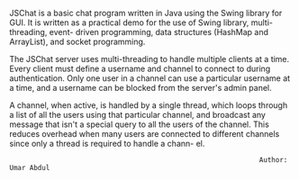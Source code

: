 
  JSChat is a basic chat program written in Java using the Swing library for GUI.
It is written as a practical demo for the use of Swing library, multi-threading, event-
driven programming, data structures (HashMap and ArrayList), and socket programming.

  The JSChat server uses multi-threading to handle multiple clients at a time. Every
client must define a username and channel to connect to during authentication. Only
one user in a channel can use a particular username at a time, and a username can be
blocked from the server's admin panel.

  A channel, when active, is handled by a single thread, which loops through a list of
all the users using that particular channel, and broadcast any message that isn't a 
special query to all the users of the channel. This reduces overhead when many users
are connected to different channels since only a thread is required to handle a chann-
el.
  
                                                                  Author: Umar Abdul
